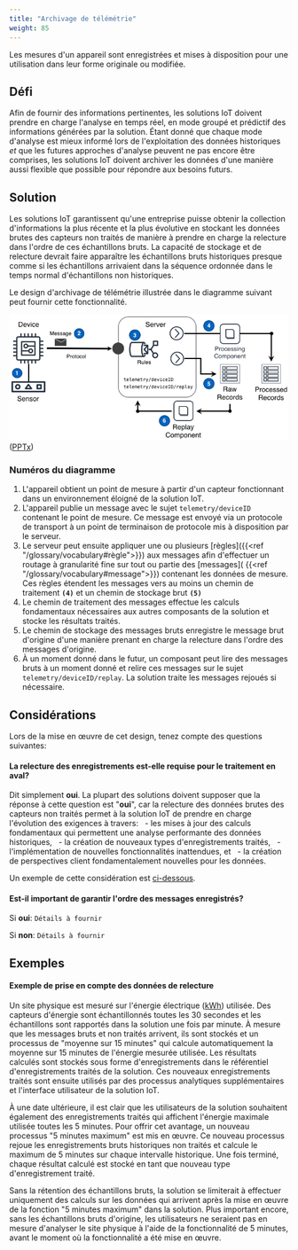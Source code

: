 ```yaml
---
title: "Archivage de télémétrie"
weight: 85
---
```


<!-- {{< synopsis-archiving >}} -->

Les mesures d'un appareil sont enregistrées et mises à disposition pour une utilisation dans leur forme originale ou modifiée.

<!--more-->

## Défi

Afin de fournir des informations pertinentes, les solutions IoT doivent prendre en charge l'analyse en temps réel, en mode groupé et prédictif des informations générées par la solution. Étant donné que chaque mode d'analyse est mieux informé lors de l'exploitation des données historiques _et_ que les futures approches d'analyse peuvent ne pas encore être comprises, les solutions IoT doivent archiver les données d'une manière aussi flexible que possible pour répondre aux besoins futurs.

## Solution

Les solutions IoT garantissent qu'une entreprise puisse obtenir la collection d'informations la plus récente et la plus évolutive en stockant les données brutes des capteurs non traités de manière à prendre en charge la relecture dans l'ordre de ces échantillons bruts. La capacité de stockage et de relecture devrait faire apparaître les échantillons bruts historiques presque comme si les échantillons arrivaient dans la séquence ordonnée dans le temps normal d'échantillons non historiques.

Le design d'archivage de télémétrie illustrée dans le diagramme suivant peut fournir cette fonctionnalité.

![Architecture d'archivage de télémétrie](archiving.png) ([PPTx](/iot-atlas-patterns.pptx))

### Numéros du diagramme

1. L'appareil obtient un point de mesure à partir d'un capteur fonctionnant dans un environnement éloigné de la solution IoT.
2. L'appareil publie un message avec le sujet `telemetry/deviceID` contenant le point de mesure. Ce message est envoyé via un protocole de transport à un point de terminaison de protocole mis à disposition par le serveur.
3. Le serveur peut ensuite appliquer une ou plusieurs [règles]({{<ref "/glossary/vocabulary#règle">}}) aux messages afin d'effectuer un routage à granularité fine sur tout ou partie des [messages]( {{<ref "/glossary/vocabulary#message">}}) contenant les données de mesure. Ces règles étendent les messages vers au moins un chemin de traitement **`(4)`** et un chemin de stockage brut **`(5)`**
4. Le chemin de traitement des messages effectue les calculs fondamentaux nécessaires aux autres composants de la solution et stocke les résultats traités.
5. Le chemin de stockage des messages bruts enregistre le message brut d'origine d'une manière prenant en charge la relecture dans l'ordre des messages d'origine.
6. À un moment donné dans le futur, un composant peut lire des messages bruts à un moment donné et relire ces messages sur le sujet `telemetry/deviceID/replay`. La solution traite les messages rejoués si nécessaire.

## Considérations

Lors de la mise en œuvre de cet design, tenez compte des questions suivantes:

#### La relecture des enregistrements est-elle requise pour le traitement en aval?

Dit simplement **oui**. La plupart des solutions doivent supposer que la réponse à cette question est "**oui**", car la relecture des données brutes des capteurs non traités permet à la solution IoT de prendre en charge l'évolution des exigences à travers:
  - les mises à jour des calculs fondamentaux qui permettent une analyse performante des données historiques,
  - la création de nouveaux types d'enregistrements traités,
  - l'implémentation de nouvelles fonctionnalités inattendues, et
  - la création de perspectives client fondamentalement nouvelles pour les données.

Un exemple de cette considération est [ci-dessous](#exemple-de-prise-en-compte-des-données-de-relecture).

#### Est-il important de garantir l'ordre des messages enregistrés?

Si **oui**: `Détails à fournir`

Si **non**: `Détails à fournir`

## Exemples

#### Exemple de prise en compte des données de relecture

Un site physique est mesuré sur l'énergie électrique ([kWh](https://en.wikipedia.org/wiki/Kilowatt_hour)) utilisée. Des capteurs d'énergie sont échantillonnés toutes les 30 secondes et les échantillons sont rapportés dans la solution une fois par minute. À mesure que les messages bruts et non traités arrivent, ils sont stockés et un processus de "moyenne sur 15 minutes" qui calcule automatiquement la moyenne sur 15 minutes de l'énergie mesurée utilisée. Les résultats calculés sont stockés sous forme d'enregistrements dans le référentiel d'enregistrements traités de la solution. Ces nouveaux enregistrements traités sont ensuite utilisés par des processus analytiques supplémentaires et l'interface utilisateur de la solution IoT.

À une date ultérieure, il est clair que les utilisateurs de la solution souhaitent également des enregistrements traités qui affichent l'énergie maximale utilisée toutes les 5 minutes. Pour offrir cet avantage, un nouveau processus "5 minutes maximum" est mis en œuvre. Ce nouveau processus rejoue les enregistrements bruts historiques non traités et calcule le maximum de 5 minutes sur chaque intervalle historique. Une fois terminé, chaque résultat calculé est stocké en tant que nouveau type d'enregistrement traité.

Sans la rétention des échantillons bruts, la solution se limiterait à effectuer uniquement des calculs sur les données qui arrivent après la mise en œuvre de la fonction "5 minutes maximum" dans la solution. Plus important encore, sans les échantillons bruts d'origine, les utilisateurs ne seraient pas en mesure d'analyser le site physique à l'aide de la fonctionnalité de 5 minutes, avant le moment où la fonctionnalité a été mise en œuvre.
